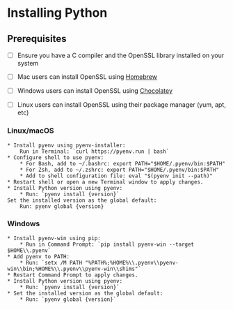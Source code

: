 # Installing Python

## Prerequisites

- [ ] Ensure you have a C compiler and the OpenSSL library installed on your system

- [ ] Mac users can install OpenSSL using [Homebrew](https://brew.sh/)

- [ ] Windows users can install OpenSSL using [Chocolatey](https://chocolatey.org/)

- [ ] Linux users can install OpenSSL using their package manager (yum, apt, etc)

### Linux/macOS

    * Install pyenv using pyenv-installer:
        Run in Terminal: `curl https://pyenv.run | bash`
    * Configure shell to use pyenv:
        * For Bash, add to ~/.bashrc: export PATH="$HOME/.pyenv/bin:$PATH"
        * For Zsh, add to ~/.zshrc: export PATH="$HOME/.pyenv/bin:$PATH"
        * Add to shell configuration file: eval "$(pyenv init --path)"
    * Restart shell or open a new Terminal window to apply changes.
    * Install Python version using pyenv:
        * Run: `pyenv install {version}`
    Set the installed version as the global default:
        Run: pyenv global {version}

### Windows

    * Install pyenv-win using pip:
        * Run in Command Prompt: `pip install pyenv-win --target $HOME\\.pyenv`
    * Add pyenv to PATH:
        * Run: `setx /M PATH "%PATH%;%HOME%\\.pyenv\\pyenv-win\\bin;%HOME%\\.pyenv\\pyenv-win\\shims"`
    * Restart Command Prompt to apply changes.
    * Install Python version using pyenv:
        * Run: `pyenv install {version}`
    * Set the installed version as the global default:
        * Run: `pyenv global {version}`
